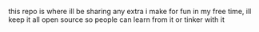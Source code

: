 this repo is where ill be sharing any extra i make for fun in my free time, ill keep it all open source so people can learn from it or tinker with it

